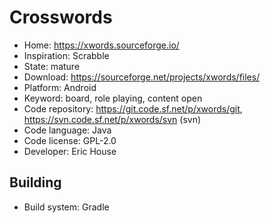 # Crosswords

- Home: https://xwords.sourceforge.io/
- Inspiration: Scrabble
- State: mature
- Download: https://sourceforge.net/projects/xwords/files/
- Platform: Android
- Keyword: board, role playing, content open
- Code repository: https://git.code.sf.net/p/xwords/git, https://svn.code.sf.net/p/xwords/svn (svn)
- Code language: Java
- Code license: GPL-2.0
- Developer: Eric House

## Building

- Build system: Gradle
